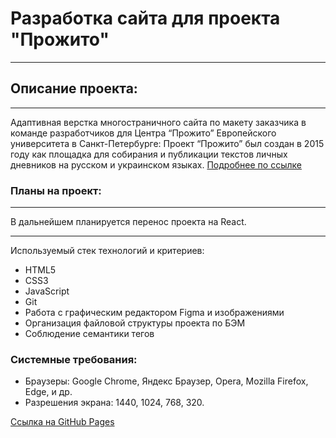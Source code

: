 # Разработка сайта для проекта "Прожито"
___
## Описание проекта:
___
Адаптивная верстка многостраничного сайта по макету заказчика в команде разработчиков
для Центра “Прожито” Европейского университета в Санкт-Петербурге:
Проект “Прожито” был создан в 2015 году как площадка для собирания и
публикации текстов личных дневников на русском и украинском языках.
[Подробнее по ссылке](https://prozhito.org/page/about/)

### Планы на проект:
___
В дальнейшем планируется перенос проекта на React.
___
Используемый стек технологий и критериев:

- HTML5
- CSS3
- JavaScript
- Git
- Работа с графическим редактором Figma и изображениями
- Организация файловой структуры проекта по БЭМ
- Соблюдение семантики тегов

### Системные требования:
- Браузеры: Google Chrome, Яндекс Браузер, Opera,
  Mozilla Firefox, Edge, и др.
- Разрешения экрана: 1440, 1024, 768, 320.

[Ссылка на GitHub Pages](https://dmitriyfff.github.io/prozhito/)


